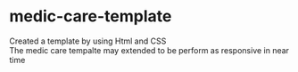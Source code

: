 # medic-care-template
Created a template by using Html and CSS  
The medic care tempalte may extended to be perform as responsive in near time 

